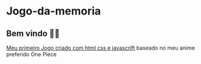 # Jogo-da-memoria
## Bem vindo :raising_hand_man: 
<a href="https://fe-a.github.io/Jogo-da-memoria/pages/index.html" target="_blank" rel="noopener noreferrer">Meu primeiro Jogo criado com html css e javascrift</a> baseado no meu anime preferido One Piece

